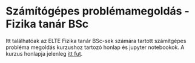 # Számítógépes problémamegoldás - Fizika tanár BSc

Itt találhatóak az ELTE Fizika tanár BSc-sek számára tartott számítgépes probléma megoldás kurzushoz tartozó honlap és jupyter notebookok.
A kurzus honlapja jelenleg [itt fut](http://oroszl.web.elte.hu/szamprob/).


